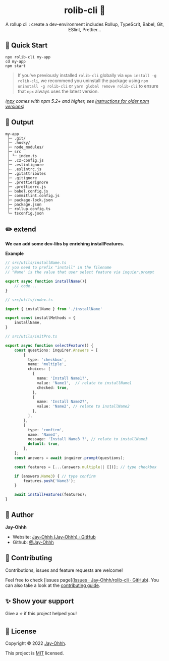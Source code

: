 <h1 align="center">rolib-cli 🎉</h3>
<p align="center">A rollup cli : create a dev-environment includes Rollup, TypeScrit, Babel, Git, ESlint, Prettier...</p>

## 🚀 Quick Start

```shell
npx rolib-cli my-app
cd my-app
npm start
```

> If you've previously installed `rolib-cli` globally via `npm install -g rolib-cli`, we recommend you uninstall the package using `npm uninstall -g rolib-cli` or `yarn global remove rolib-cli` to ensure that `npx` always uses the latest version.

*([npx](https://medium.com/@maybekatz/introducing-npx-an-npm-package-runner-55f7d4bd282b) comes with npm 5.2+ and higher, see [instructions for older npm versions](https://gist.github.com/gaearon/4064d3c23a77c74a3614c498a8bb1c5f))*

## 🎨 Output

```
my-app
 ├─ .git/
 ├─ .husky/
 ├─ node_modules/
 ├─ src
 │ └─ index.ts
 ├─ .cz-config.js
 ├─ .eslintignore
 ├─ .eslintrc.js
 ├─ .gitattributes
 ├─ .gitignore
 ├─ .prettierignore
 ├─ .prettierrc.js
 ├─ babel.config.js
 ├─ commitlint.config.js
 ├─ package-lock.json
 ├─ package.json
 ├─ rollup.config.ts
 └─ tsconfig.json
```

## ✏️ extend

**We can add some dev-libs by enriching installFeatures.**

**Example**

```typescript
// src/utils/installName.ts
// you need to prefix "install" in the filename
// "Name" is the value that user select feature via inquier.prompt

export async function installName(){
    // code...
}
```

```typescript
// src/utils/index.ts

import { installName } from './installName'

export const installMethods = {
    installName,
}
```

```typescript
// src/utils/initPro.ts

export async function selectFeature() {
    const questions: inquirer.Answers = [
        {
          type: 'checkbox',
          name: 'multiple',
          choices: [
            {
              name: 'Install Name1?',
              value: 'Name1',  // relate to installName1
              checked: true,
            },
            {
              name: 'Install Name2?',
              value: 'Name2', // relate to installName2
            },
          ],
        },
        {
          type: 'confirm',
          name: 'Name3',
          message: 'Install Name3 ?', // relate to installName3
          default: true,
        },
    ];
    const answers = await inquirer.prompt(questions);

    const features = [...(answers.multiple|| [])]; // type checkbox

    if (answers.Name3) { // type confirm
        features.push('Name3');
    }

    await installFeatures(features);
}
```

## 👔 Author

**Jay-Ohhh**

- Website: [Jay-Ohhh (Jay-Ohhh) · GitHub](https://github.com/Jay-Ohhh)
- Github: [@Jay-Ohhh](https://github.com/Jay-Ohhh)

## 🤝 Contributing

Contributions, issues and feature requests are welcome!

Feel free to check [issues page]([Issues · Jay-Ohhh/rolib-cli · GitHub](https://github.com/Jay-Ohhh/rolib-cli/issues)). You can also take a look at the [contributing guide](https://github.com/Jay-Ohhh/rolib-cli/blob/master/CONTRIBUTING.md).

## ✨ Show your support

Give a ⭐️ if this project helped you!

## 📝 License

Copyright © 2022 [Jay-Ohhh](https://github.com/Jay-Ohhh).

This project is [MIT](https://github.com/Jay-Ohhh/anchor-scroll-menu/blob/master/LICENSE) licensed.
